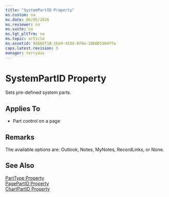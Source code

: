 ```yaml
---
title: "SystemPartID Property"
ms.custom: na
ms.date: 06/05/2016
ms.reviewer: na
ms.suite: na
ms.tgt_pltfrm: na
ms.topic: article
ms.assetid: 9260df18-1ba9-415d-8f6e-18b601564ffa
caps.latest.revision: 5
manager: terryaus
---
```

# SystemPartID Property
Sets pre\-defined system parts.  
  
## Applies To  
  
-   Part control on a page  
  
## Remarks  
 The available options are: Outlook, Notes, MyNotes, RecordLinks, or None.  
  
## See Also  
 [PartType Property](../dynamics-nav/PartType-Property.md)   
 [PagePartID Property](../dynamics-nav/PagePartID-Property.md)   
 [ChartPartID Property](../dynamics-nav/ChartPartID-Property.md)